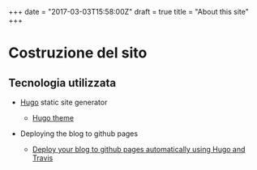 +++
date = "2017-03-03T15:58:00Z"
draft = true
title = "About this site"
+++
# Costruzione del sito


## Tecnologia utilizzata

- [Hugo](gohugo.io) static site generator
    - [Hugo theme](http://themes.gohugo.io/beautifulhugo/)

- Deploying the blog to github pages
    - [Deploy your blog to github pages automatically using Hugo and Travis](http://rcoedo.com/post/hugo-static-site-generator/)
